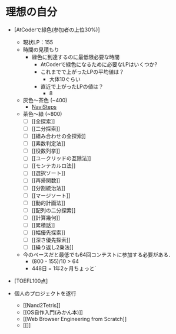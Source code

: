 # 理想の自分
- [AtCoderで緑色(参加者の上位30%)]
	- 現状LP：155
	- 時間の見積もり
		- 緑色に到達するのに最低限必要な時間
			- AtCoderで緑色になるために必要なLPはいくつか?
			- これまでで上がったLPの平均値は？
				- 大体10ぐらい
			- 直近で上がったLPの値は？
				- 8
	- 灰色〜茶色 (~400)
		- [NaviSteps](https://docs.google.com/spreadsheets/d/1p4rGvtYcqk9hfsl8PSeMlsNqFu34o8DOGM78MBn7dg4/edit?gid=0#gid=0)
	- 茶色〜緑 (~800)
		- [ ] [[全探索]]
		- [ ] [[二分探索]]
		- [ ] [[組み合わせの全探索]]
		- [ ] [[素数判定法]]
		- [ ] [[役数列挙]]
		- [ ] [[ユークリッドの互除法]]
		- [ ] [[モンテカルロ法]]
		- [ ] [[選択ソート]]
		- [ ] [[再帰関数]]
		- [ ] [[分割統治法]]
		- [ ] [[マージソート]]
		- [ ] [[動的計画法]]
		- [ ] [[配列の二分探索]]
		- [ ] [[計算幾何]]
		- [ ] [[累積話]]
		- [ ] [[幅優先探索]]
		- [ ] [[深さ優先探索]]
		- [ ] [[繰り返し2乗法]]
	- 今のペースだと最低でも64回コンテストに参加する必要がある．
		- (800 - 155)/10 > 64
		- 448日 = 1年2ヶ月ちょっと`
	
- [TOEFL100点]
- 個人のプロジェクトを遂行
	- [[Nand2Tetris]]
	- [[OS自作入門(みかん本)]]
	- [[Web Browser Engineering from Scratch]]
	- [[]]